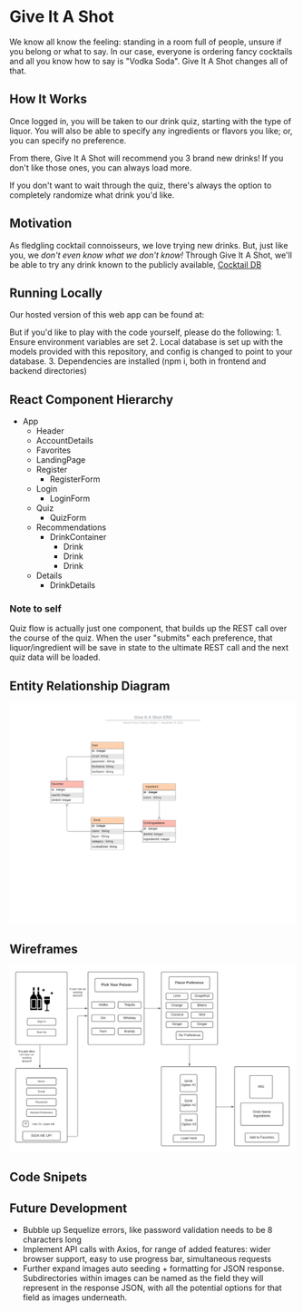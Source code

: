 # Give It A Shot

We know all know the feeling: standing in a room full of people, unsure if you belong or what to say. In our case, everyone is ordering fancy cocktails and all you know how to say is "Vodka Soda". Give It A Shot changes all of that.

## How It Works

Once logged in, you will be taken to our drink quiz, starting with the type of liquor. You will also be able to specify any ingredients or flavors you like; or, you can specify no preference.

From there, Give It A Shot will recommend you 3 brand new drinks! If you don't like those ones, you can always load more.

If you don't want to wait through the quiz, there's always the option to completely randomize what drink you'd like.

## Motivation

As fledgling cocktail connoisseurs, we love trying new drinks. But, just like you, we _don't even know what we don't know!_ Through Give It A Shot, we'll be able to try any drink known to the publicly available, [Cocktail DB](https://www.thecocktaildb.com/)

## Running Locally

Our hosted version of this web app can be found at:

But if you'd like to play with the code yourself, please do the following:
1\. Ensure environment variables are set
2\. Local database is set up with the models provided with this repository, and config is changed to point to your database.
3\. Dependencies are installed (npm i, both in frontend and backend directories)

## React Component Hierarchy

-   App
    -   Header
    -   AccountDetails
    -   Favorites
    -   LandingPage
    -   Register
        -   RegisterForm
    -   Login
        -   LoginForm
    -   Quiz
        -   QuizForm
    -   Recommendations
        -   DrinkContainer
            -   Drink
            -   Drink
            -   Drink
    -   Details
        -   DrinkDetails

### Note to self

Quiz flow is actually just one component, that builds up the REST call over the course of the quiz. When the user "submits" each preference, that liquor/ingredient will be save in state to the ultimate REST call and the next quiz data will be loaded.

## Entity Relationship Diagram

![Entity Relationship Diagram](images/ERD.jpeg)

## Wireframes

![Wireframes](images/wireframe.png)

## Code Snipets

## Future Development

-   Bubble up Sequelize errors, like password validation needs to be 8 characters long
-   Implement API calls with Axios, for range of added features: wider browser support, easy to use progress bar, simultaneous requests
-   Further expand images auto seeding + formatting for JSON response. Subdirectories within images can be named as the field they will represent in the response JSON, with all the potential options for that field as images underneath.

